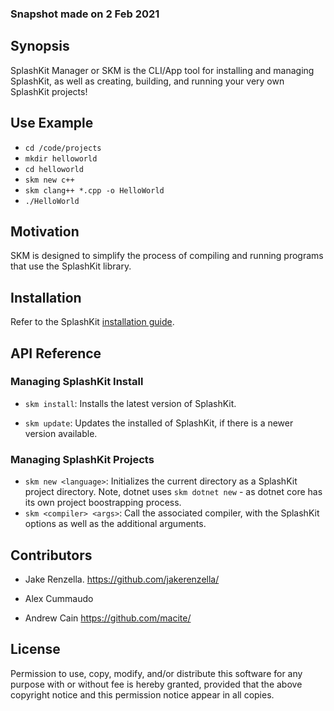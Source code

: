 ### Snapshot made on 2 Feb 2021

## Synopsis

SplashKit Manager or SKM is the CLI/App tool for installing and managing SplashKit, as well as creating, building, and running your very own SplashKit projects!

## Use Example

* ```cd /code/projects```
* ```mkdir helloworld```
* ```cd helloworld```
* ```skm new c++```
* ```skm clang++ *.cpp -o HelloWorld```
* ```./HelloWorld```

## Motivation

SKM is designed to simplify the process of compiling and running programs that use the SplashKit library.

## Installation

Refer to the SplashKit [installation guide](http://www.splashkit.io/articles/installation/).

## API Reference

### Managing SplashKit Install
* ```skm install```: Installs the latest version of SplashKit.

* ```skm update```: Updates the installed of SplashKit, if there is a newer version available.

### Managing SplashKit Projects

* ```skm new <language>```: Initializes the current directory as a SplashKit project directory. Note, dotnet uses ```skm dotnet new``` - as dotnet core has its own project boostrapping process.
* ```skm <compiler> <args>```: Call the associated compiler, with the SplashKit options as well as the additional arguments.

## Contributors

* Jake Renzella.
https://github.com/jakerenzella/

* Alex Cummaudo

* Andrew Cain
https://github.com/macite/

## License

Permission to use, copy, modify, and/or distribute this software for any purpose with or without fee is hereby granted, provided that the above copyright notice and this permission notice appear in all copies.
